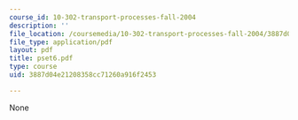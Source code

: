 ```yaml
---
course_id: 10-302-transport-processes-fall-2004
description: ''
file_location: /coursemedia/10-302-transport-processes-fall-2004/3887d04e21208358cc71260a916f2453_pset6.pdf
file_type: application/pdf
layout: pdf
title: pset6.pdf
type: course
uid: 3887d04e21208358cc71260a916f2453

---
```

None